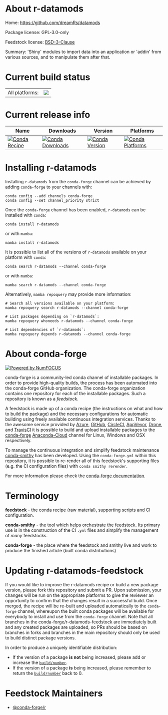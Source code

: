 About r-datamods
================

Home: https://github.com/dreamRs/datamods

Package license: GPL-3.0-only

Feedstock license: [BSD-3-Clause](https://github.com/conda-forge/r-datamods-feedstock/blob/main/LICENSE.txt)

Summary: 'Shiny' modules to import data into an application or 'addin' from various sources, and to manipulate them after that.

Current build status
====================


<table><tr><td>All platforms:</td>
    <td>
      <a href="https://dev.azure.com/conda-forge/feedstock-builds/_build/latest?definitionId=12422&branchName=main">
        <img src="https://dev.azure.com/conda-forge/feedstock-builds/_apis/build/status/r-datamods-feedstock?branchName=main">
      </a>
    </td>
  </tr>
</table>

Current release info
====================

| Name | Downloads | Version | Platforms |
| --- | --- | --- | --- |
| [![Conda Recipe](https://img.shields.io/badge/recipe-r--datamods-green.svg)](https://anaconda.org/conda-forge/r-datamods) | [![Conda Downloads](https://img.shields.io/conda/dn/conda-forge/r-datamods.svg)](https://anaconda.org/conda-forge/r-datamods) | [![Conda Version](https://img.shields.io/conda/vn/conda-forge/r-datamods.svg)](https://anaconda.org/conda-forge/r-datamods) | [![Conda Platforms](https://img.shields.io/conda/pn/conda-forge/r-datamods.svg)](https://anaconda.org/conda-forge/r-datamods) |

Installing r-datamods
=====================

Installing `r-datamods` from the `conda-forge` channel can be achieved by adding `conda-forge` to your channels with:

```
conda config --add channels conda-forge
conda config --set channel_priority strict
```

Once the `conda-forge` channel has been enabled, `r-datamods` can be installed with `conda`:

```
conda install r-datamods
```

or with `mamba`:

```
mamba install r-datamods
```

It is possible to list all of the versions of `r-datamods` available on your platform with `conda`:

```
conda search r-datamods --channel conda-forge
```

or with `mamba`:

```
mamba search r-datamods --channel conda-forge
```

Alternatively, `mamba repoquery` may provide more information:

```
# Search all versions available on your platform:
mamba repoquery search r-datamods --channel conda-forge

# List packages depending on `r-datamods`:
mamba repoquery whoneeds r-datamods --channel conda-forge

# List dependencies of `r-datamods`:
mamba repoquery depends r-datamods --channel conda-forge
```


About conda-forge
=================

[![Powered by
NumFOCUS](https://img.shields.io/badge/powered%20by-NumFOCUS-orange.svg?style=flat&colorA=E1523D&colorB=007D8A)](https://numfocus.org)

conda-forge is a community-led conda channel of installable packages.
In order to provide high-quality builds, the process has been automated into the
conda-forge GitHub organization. The conda-forge organization contains one repository
for each of the installable packages. Such a repository is known as a *feedstock*.

A feedstock is made up of a conda recipe (the instructions on what and how to build
the package) and the necessary configurations for automatic building using freely
available continuous integration services. Thanks to the awesome service provided by
[Azure](https://azure.microsoft.com/en-us/services/devops/), [GitHub](https://github.com/),
[CircleCI](https://circleci.com/), [AppVeyor](https://www.appveyor.com/),
[Drone](https://cloud.drone.io/welcome), and [TravisCI](https://travis-ci.com/)
it is possible to build and upload installable packages to the
[conda-forge](https://anaconda.org/conda-forge) [Anaconda-Cloud](https://anaconda.org/)
channel for Linux, Windows and OSX respectively.

To manage the continuous integration and simplify feedstock maintenance
[conda-smithy](https://github.com/conda-forge/conda-smithy) has been developed.
Using the ``conda-forge.yml`` within this repository, it is possible to re-render all of
this feedstock's supporting files (e.g. the CI configuration files) with ``conda smithy rerender``.

For more information please check the [conda-forge documentation](https://conda-forge.org/docs/).

Terminology
===========

**feedstock** - the conda recipe (raw material), supporting scripts and CI configuration.

**conda-smithy** - the tool which helps orchestrate the feedstock.
                   Its primary use is in the construction of the CI ``.yml`` files
                   and simplify the management of *many* feedstocks.

**conda-forge** - the place where the feedstock and smithy live and work to
                  produce the finished article (built conda distributions)


Updating r-datamods-feedstock
=============================

If you would like to improve the r-datamods recipe or build a new
package version, please fork this repository and submit a PR. Upon submission,
your changes will be run on the appropriate platforms to give the reviewer an
opportunity to confirm that the changes result in a successful build. Once
merged, the recipe will be re-built and uploaded automatically to the
`conda-forge` channel, whereupon the built conda packages will be available for
everybody to install and use from the `conda-forge` channel.
Note that all branches in the conda-forge/r-datamods-feedstock are
immediately built and any created packages are uploaded, so PRs should be based
on branches in forks and branches in the main repository should only be used to
build distinct package versions.

In order to produce a uniquely identifiable distribution:
 * If the version of a package **is not** being increased, please add or increase
   the [``build/number``](https://docs.conda.io/projects/conda-build/en/latest/resources/define-metadata.html#build-number-and-string).
 * If the version of a package **is** being increased, please remember to return
   the [``build/number``](https://docs.conda.io/projects/conda-build/en/latest/resources/define-metadata.html#build-number-and-string)
   back to 0.

Feedstock Maintainers
=====================

* [@conda-forge/r](https://github.com/conda-forge/r/)


